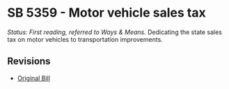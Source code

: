 # SB 5359 - Motor vehicle sales tax
*Status: First reading, referred to Ways & Means.*
Dedicating the state sales tax on motor vehicles to transportation improvements.

## Revisions
* [Original Bill](1/)